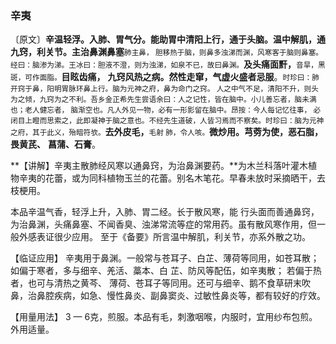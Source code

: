 ### 辛夷

〔原文〕**辛温轻浮。入肺、胃气分。能助胃中清阳上行，通于头脑。温中解肌，通九窍，利关节。主治鼻渊鼻塞**<small>肺主鼻， 胆移热于脑，则鼻多浊涕而渊，风寒客于脑则鼻塞。经曰：脑渗为涕。王冰曰：胆液不澄，则为浊涕，如泉不已，故曰鼻渊。</small>**及头痛面䵟，**<small>音旱，黑斑，可作面脂。</small>**目眩齿痛，**
**九窍风热之病。然性走窜，气虚火盛者忌服**。<small>时珍曰：肺开窍于鼻，阳明胃脉环鼻上行。脑为元神之府，鼻为命门之窍。
人之中气不足，清阳不升，则头为之倾，九窍为之不利。吾乡金正希先生尝语余曰：人之记性，皆在脑中。小儿善忘者，脑未满也；老人健忘者，
脑渐空也。凡人外见一物，必有一形影留在脑中。昂按：今人每记忆往事，
必闭目上瞪而思索之，此即凝神于脑之意也。不经先生道破，人皆习焉而不察矣。时珍曰：脑为元神之府，其于此义，殆暗符欤。</small>**去外皮毛，**<small>毛射
肺，令人咳。</small>**微炒用。芎䓖为使，恶石脂，畏黄芪、**
**菖蒲、石膏**。

**【讲解】辛夷主散肺经风寒以通鼻窍，为治鼻渊要药。**为木兰科落叶灌木植物辛夷的花蕾，或为同科植物玉兰的花蕾。别名木笔花。早春未放时采摘晒干，去枝梗用。

本品辛温气香，轻浮上升，入肺、胃二经。长于散风寒，能
行头面而善通鼻窍，为治鼻渊，头痛鼻塞、不闻香臭、浊涕常流等症的常用药。虽有散风寒作用，但一般外感表证很少应用。
至于《备要》所言温中解肌，利关节，亦系外散之功。

【临证应用】 辛夷用于鼻渊。一般常与苍耳子、白芷、薄荷等同用，如苍耳散；如偏于寒者，多与细辛、羌活、藁本、白
芷、防风等配伍，如辛夷散； 若偏于热者，也可与清热之黄芩、
薄荷、苍耳子等同用。还可与细辛、鹅不食草研末吹鼻，治鼻腔疾病，如急、慢性鼻炎、副鼻窦炎、过敏性鼻炎等，都有较好的疗效。

【用量用法】 3 — 6克，煎服。本品有毛，刺激咽喉，内服时，宜用纱布包煎。外用适量。
